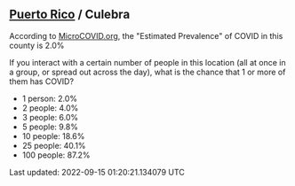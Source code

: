 
## [Puerto Rico](/united-states/puerto-rico) / Culebra

According to [MicroCOVID.org](http://microcovid.org),
the "Estimated Prevalence" of COVID in this county is 2.0%

If you interact with a certain number of people in this location
(all at once in a group, or spread out across the day), what is the chance that
1 or more of them has COVID?

- 1 person: 2.0%
- 2 people: 4.0%
- 3 people: 6.0%
- 5 people: 9.8%
- 10 people: 18.6%
- 25 people: 40.1%
- 100 people: 87.2%

Last updated: 2022-09-15 01:20:21.134079 UTC
